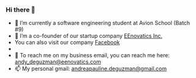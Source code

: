 ### Hi there 👋

- 🔭 I’m currently a software engineering student at Avion School (Batch #9)
- 🌱 I’m a co-founder of our startup company [EEnovatics Inc.](http://eenovatics.com/)
-    You can also visit our company [Facebook](https://www.facebook.com/EEnovatics)
-     
- 💬 To reach me on my business email, you can reach me here: andy_deguzman@eenovatics.com
- 📫 My personal gmail: andreapauline.deguzman@gmail.com
